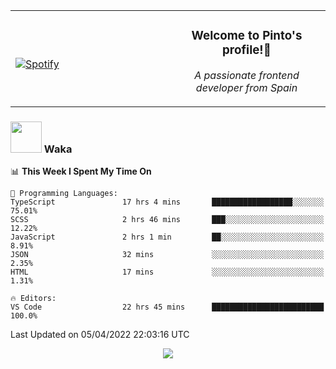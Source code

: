 <table width="100%" align="center"> 
  <tr>
  <td width="50%">
      
&nbsp; <br> [![Spotify](https://novatorem-zeta-rust.vercel.app/api/spotify)](https://open.spotify.com/user/novatorem-zeta-rust)

  </td>
  <td width="50%">
    <h3 align="center">Welcome to Pinto's profile!👋</h3>
    <p align="center"><em>A passionate frontend developer from Spain</em></p>
  </td>
  </table>

### <img src="https://media.giphy.com/media/VgCDAzcKvsR6OM0uWg/giphy.gif" width="50"> Waka

  <!--START_SECTION:waka-->
📊 **This Week I Spent My Time On** 

```text
💬 Programming Languages: 
TypeScript               17 hrs 4 mins       ██████████████████░░░░░░░   75.01% 
SCSS                     2 hrs 46 mins       ███░░░░░░░░░░░░░░░░░░░░░░   12.22% 
JavaScript               2 hrs 1 min         ██░░░░░░░░░░░░░░░░░░░░░░░   8.91% 
JSON                     32 mins             ░░░░░░░░░░░░░░░░░░░░░░░░░   2.35% 
HTML                     17 mins             ░░░░░░░░░░░░░░░░░░░░░░░░░   1.31%

🔥 Editors: 
VS Code                  22 hrs 45 mins      █████████████████████████   100.0%

```


 Last Updated on 05/04/2022 22:03:16 UTC
<!--END_SECTION:waka-->

<div align="center">
<img src="https://github-readme-stats-gilt-tau.vercel.app/api/top-langs/?username=pinto-hub&layout=compact&theme=dracula" />
</div>
